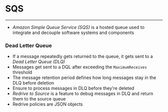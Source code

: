 # SQS

---

- *Amazon Simple Queue Service (SQS)* is a hosted queue used to integrate and decouple software systems and components

### Dead Letter Queue

- If a message repeatedly gets returned to the queue, it gets sent to a *Dead Letter Queue (DLQ)*
- Messages get sent to a DQL after exceeding the `MaximumReceives` threshold
- The message retention period defines how long messages stay in the DLQ before deletion
- Ensure to process messages in DLQ before they're deleted
- *Redrive to Source* is a feature to debug messages in DLQ and return them to the source queue
- Redrive policies are JSON objects
